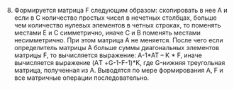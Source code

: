 8.	Формируется матрица F следующим образом: скопировать в нее А и если в С количество простых чисел в нечетных столбцах, больше чем количество нулевых  элементов в четных строках, то поменять местами Е и С симметрично, иначе С и В поменять местами несимметрично. При этом матрица А не меняется. После чего если определитель матрицы А больше суммы диагональных элементов матрицы F, то вычисляется выражение: A-1*AT – K * F, иначе вычисляется выражение (AТ +G-1-F-1)*K, где G-нижняя треугольная матрица, полученная из А. Выводятся по мере формирования А, F и все матричные операции последовательно.
